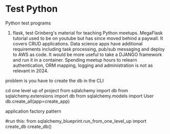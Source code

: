 # Test Python

Python test programs
 1) flask, test Grinberg's material for teaching Python meetups. MegaFlask tutorial used to be on youtube but has since moved behind a paywall. It covers CRUD applications. Data science apps have additional requirements including task processing, pub/sub messaging and deploy to AWS as code. It would be more useful to take a DJANGO framework and run it in a container. Spending meetup hours to relearn authentication, ORM mapping, logging and administration is not as relevant in 2024. 

 

problem is you have to create the db in the CLI

cd one level up of project
from sqlalchemy import db
from sqlalchemy.extensions import db
from sqlalchemy.models import User
db.create_all(app=create_app)

application factory pattern 

#run this:
from sqlalchemy_blueprint.run_from_one_level_up import create_db
create_db()